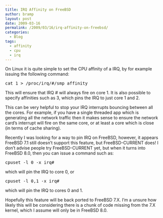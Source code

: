 ```yaml
---
title: IRQ Affinity on FreeBSD
author: bramp
layout: post
date: 2009-03-16
permalink: /2009/03/16/irq-affinity-on-freebsd/
categories:
  - Blog
tags:
  - affinity
  - cpu
  - irq
---
```

On Linux it is quite simple to set the CPU affinity of a IRQ, by for example issuing the following command:

<pre>cat 1 > /proc/irq/#/smp_affinity</pre>

This will ensure that IRQ # will always fire on core 1. It is also possible to specify affinities such as 3, which pins the IRQ to just core 1 and 2.

This can be very helpful to stop your IRQ interrupts bouncing between all the cores. For example, if you have a single threaded app which is generating all the network traffic then it makes sense to ensure the network card&#8217;s interrupt will fire on the same core, or at least a core which is close (in terms of cache sharing).

Recently I was looking for a way to pin IRQ on FreeBSD, however, it appears FreeBSD 7.1 still doesn&#8217;t support this feature, but FreeBSD-CURRENT does! I don&#8217;t advise people try FreeBSD-CURRENT yet, but when it turns into FreeBSD 8.0, then you can issue a command such as:

<pre>cpuset -l 0 -x irq#</pre>

which will pin the IRQ to core 0, or

<pre>cpuset -l 0,1 -x irq#</pre>

which will pin the IRQ to cores 0 and 1.

Hopefully this feature will be back ported to FreeBSD 7.X. I&#8217;m a unsure how likely this will be considering there is a chunk of code missing from the 7.X kernel, which I assume will only be in FreeBSD 8.0.